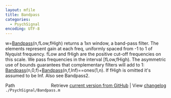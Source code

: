 ```yaml
---
layout: mfile
title: Bandpass
categories:
  - PsychSignal
encoding: UTF-8
---
```


w=[Bandpass](/docs/Bandpass)\(n,fLow,fHigh\) returns a 1xn window, a band-pass filter. The
elements represent gain at each freq, uniformly spaced from -1 to 1 of
Nyquist frequency. fLow and fHigh are the positive cut-off frequencies
on this scale. We pass frequencies in the interval \[fLow,fHigh\). The
asymmetric use of bounds guarantees that complementary filters will add
to 1: [Bandpass](/docs/Bandpass)\(n,0,f\)+[Bandpass](/docs/Bandpass)\(n,f,Inf\)==ones\(1,n\). If fHigh is omitted
it's assumed to be Inf. Also see Bandpass2.


<div class="code_header" style="text-align:right;">
  <span style="float:left;">Path&nbsp;&nbsp;</span> <span class="counter">Retrieve <a href=
  "https://raw.github.com/Psychtoolbox-3/Psychtoolbox-3/beta/./PsychSignal/Bandpass.m">current version from GitHub</a> | View <a href=
  "https://github.com/Psychtoolbox-3/Psychtoolbox-3/commits/beta/./PsychSignal/Bandpass.m">changelog</a></span>
</div>
<div class="code">
  <code>./PsychSignal/Bandpass.m</code>
</div>

